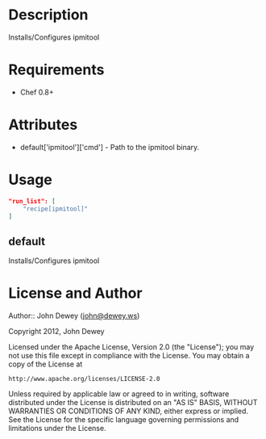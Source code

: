 Description
===========

Installs/Configures ipmitool

Requirements
============

* Chef 0.8+

Attributes
==========

* default['ipmitool']['cmd'] - Path to the ipmitool binary.

Usage
=====

```json
"run_list": [
    "recipe[ipmitool]"
]
```

default
----

Installs/Configures ipmitool

License and Author
==================

Author:: John Dewey (<john@dewey.ws>)

Copyright 2012, John Dewey

Licensed under the Apache License, Version 2.0 (the "License");
you may not use this file except in compliance with the License.
You may obtain a copy of the License at

    http://www.apache.org/licenses/LICENSE-2.0

Unless required by applicable law or agreed to in writing, software
distributed under the License is distributed on an "AS IS" BASIS,
WITHOUT WARRANTIES OR CONDITIONS OF ANY KIND, either express or implied.
See the License for the specific language governing permissions and
limitations under the License.
